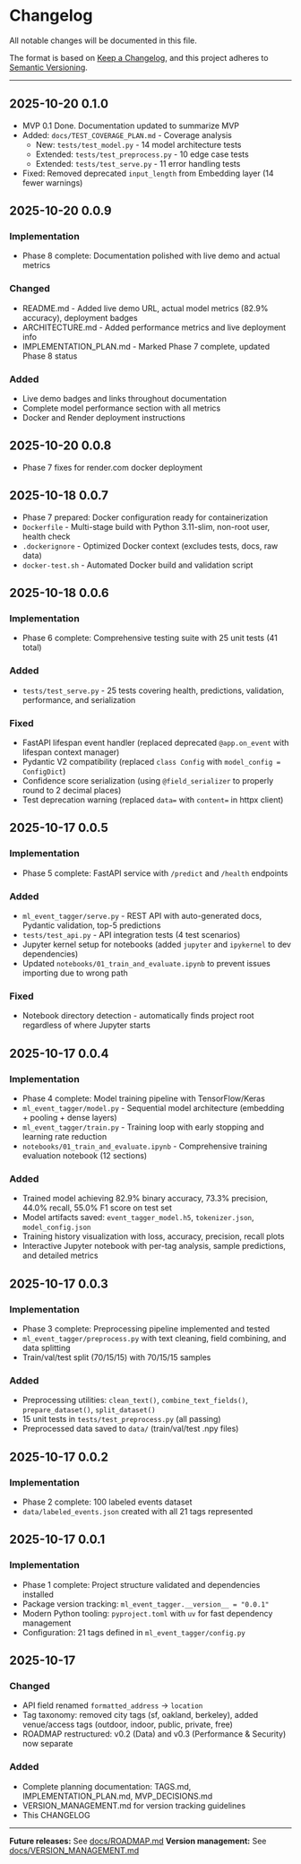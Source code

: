 # Changelog

All notable changes will be documented in this file.

The format is based on [Keep a Changelog](https://keepachangelog.com/en/1.0.0/),
and this project adheres to [Semantic Versioning](https://semver.org/spec/v2.0.0.html).

---

## 2025-10-20 0.1.0

-   MVP 0.1 Done. Documentation updated to summarize MVP
-   Added: `docs/TEST_COVERAGE_PLAN.md` - Coverage analysis
	-   New: `tests/test_model.py` - 14 model architecture tests
	-   Extended: `tests/test_preprocess.py` - 10 edge case tests
	-   Extended: `tests/test_serve.py` - 11 error handling tests
-   Fixed: Removed deprecated `input_length` from Embedding layer (14 fewer warnings)

## 2025-10-20 0.0.9

### Implementation

-   Phase 8 complete: Documentation polished with live demo and actual metrics

### Changed

-   README.md - Added live demo URL, actual model metrics (82.9% accuracy), deployment badges
-   ARCHITECTURE.md - Added performance metrics and live deployment info
-   IMPLEMENTATION_PLAN.md - Marked Phase 7 complete, updated Phase 8 status

### Added

-   Live demo badges and links throughout documentation
-   Complete model performance section with all metrics
-   Docker and Render deployment instructions

## 2025-10-20 0.0.8

-   Phase 7 fixes for render.com docker deployment

## 2025-10-18 0.0.7

-   Phase 7 prepared: Docker configuration ready for containerization
-   `Dockerfile` - Multi-stage build with Python 3.11-slim, non-root user, health check
-   `.dockerignore` - Optimized Docker context (excludes tests, docs, raw data)
-   `docker-test.sh` - Automated Docker build and validation script

## 2025-10-18 0.0.6

### Implementation

-   Phase 6 complete: Comprehensive testing suite with 25 unit tests (41 total)

### Added

-   `tests/test_serve.py` - 25 tests covering health, predictions, validation, performance, and serialization

### Fixed

-   FastAPI lifespan event handler (replaced deprecated `@app.on_event` with lifespan context manager)
-   Pydantic V2 compatibility (replaced `class Config` with `model_config = ConfigDict`)
-   Confidence score serialization (using `@field_serializer` to properly round to 2 decimal places)
-   Test deprecation warning (replaced `data=` with `content=` in httpx client)

## 2025-10-17 0.0.5

### Implementation

-   Phase 5 complete: FastAPI service with `/predict` and `/health` endpoints

### Added

-   `ml_event_tagger/serve.py` - REST API with auto-generated docs, Pydantic validation, top-5 predictions
-   `tests/test_api.py` - API integration tests (4 test scenarios)
-   Jupyter kernel setup for notebooks (added `jupyter` and `ipykernel` to dev dependencies)
-   Updated `notebooks/01_train_and_evaluate.ipynb` to prevent issues importing due to wrong path

### Fixed

-   Notebook directory detection - automatically finds project root regardless of where Jupyter starts

## 2025-10-17 0.0.4

### Implementation

-   Phase 4 complete: Model training pipeline with TensorFlow/Keras
-   `ml_event_tagger/model.py` - Sequential model architecture (embedding + pooling + dense layers)
-   `ml_event_tagger/train.py` - Training loop with early stopping and learning rate reduction
-   `notebooks/01_train_and_evaluate.ipynb` - Comprehensive training evaluation notebook (12 sections)

### Added

-   Trained model achieving 82.9% binary accuracy, 73.3% precision, 44.0% recall, 55.0% F1 score on test set
-   Model artifacts saved: `event_tagger_model.h5`, `tokenizer.json`, `model_config.json`
-   Training history visualization with loss, accuracy, precision, recall plots
-   Interactive Jupyter notebook with per-tag analysis, sample predictions, and detailed metrics

## 2025-10-17 0.0.3

### Implementation

-   Phase 3 complete: Preprocessing pipeline implemented and tested
-   `ml_event_tagger/preprocess.py` with text cleaning, field combining, and data splitting
-   Train/val/test split (70/15/15) with 70/15/15 samples

### Added

-   Preprocessing utilities: `clean_text()`, `combine_text_fields()`, `prepare_dataset()`, `split_dataset()`
-   15 unit tests in `tests/test_preprocess.py` (all passing)
-   Preprocessed data saved to `data/` (train/val/test .npy files)

## 2025-10-17 0.0.2

### Implementation

-   Phase 2 complete: 100 labeled events dataset
-   `data/labeled_events.json` created with all 21 tags represented

## 2025-10-17 0.0.1

### Implementation

-   Phase 1 complete: Project structure validated and dependencies installed
-   Package version tracking: `ml_event_tagger.__version__ = "0.0.1"`
-   Modern Python tooling: `pyproject.toml` with `uv` for fast dependency management
-   Configuration: 21 tags defined in `ml_event_tagger/config.py`

## 2025-10-17

### Changed

-   API field renamed `formatted_address` → `location`
-   Tag taxonomy: removed city tags (sf, oakland, berkeley), added venue/access tags (outdoor, indoor, public, private, free)
-   ROADMAP restructured: v0.2 (Data) and v0.3 (Performance & Security) now separate

### Added

-   Complete planning documentation: TAGS.md, IMPLEMENTATION_PLAN.md, MVP_DECISIONS.md
-   VERSION_MANAGEMENT.md for version tracking guidelines
-   This CHANGELOG

---

**Future releases:** See [docs/ROADMAP.md](docs/ROADMAP.md)
**Version management:** See [docs/VERSION_MANAGEMENT.md](docs/VERSION_MANAGEMENT.md)
